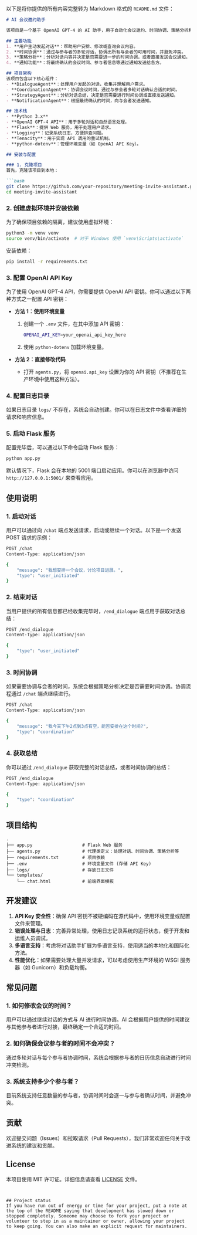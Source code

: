 以下是将你提供的所有内容完整转为 Markdown 格式的 `README.md` 文件：

```markdown
# AI 会议邀约助手

该项目是一个基于 OpenAI GPT-4 的 AI 助手，用于自动化会议邀约、时间协调、策略分析和通知功能。通过多轮对话、日历时间协调和逻辑分析，旨在提升会议安排的效率和准确性。

## 主要功能
1. **用户主动发起对话**：帮助用户安排、修改或查询会议内容。
2. **时间协调**：通过与参与者的多轮对话，协调出所有与会者的可用时间，并避免冲突。
3. **策略分析**：分析对话内容并决定是否需要进一步的时间协调，或者直接发送会议通知。
4. **通知功能**：将最终确认的会议时间、参与者信息等通过通知发送给各方。

## 项目架构
该项目包含以下核心组件：
- **DialogueAgent**：处理用户发起的对话，收集并理解用户需求。
- **CoordinationAgent**：协调会议时间，通过与参会者多轮对话确认合适的时间。
- **StrategyAgent**：分析对话总结，决定是否需要进行时间协调或直接发送通知。
- **NotificationAgent**：根据最终确认的时间，向与会者发送通知。

## 技术栈
- **Python 3.x**
- **OpenAI GPT-4 API**：用于多轮对话和自然语言处理。
- **Flask**：提供 Web 服务，用于处理用户请求。
- **Logging**：记录系统日志，方便排查问题。
- **Tenacity**：用于实现 API 调用的重试机制。
- **python-dotenv**：管理环境变量（如 OpenAI API Key）。

## 安装与配置

### 1. 克隆项目
首先，克隆该项目到本地：

```bash
git clone https://github.com/your-repository/meeting-invite-assistant.git
cd meeting-invite-assistant
```

### 2. 创建虚拟环境并安装依赖
为了确保项目依赖的隔离，建议使用虚拟环境：

```bash
python3 -m venv venv
source venv/bin/activate  # 对于 Windows 使用 `venv\Scripts\activate`
```

安装依赖：

```bash
pip install -r requirements.txt
```

### 3. 配置 OpenAI API Key
为了使用 OpenAI GPT-4 API，你需要提供 OpenAI API 密钥。你可以通过以下两种方式之一配置 API 密钥：

- **方法 1：使用环境变量**
    1. 创建一个 `.env` 文件，在其中添加 API 密钥：
    
        ```bash
        OPENAI_API_KEY=your_openai_api_key_here
        ```
    
    2. 使用 `python-dotenv` 加载环境变量。

- **方法 2：直接修改代码**
    - 打开 `agents.py`，将 `openai.api_key` 设置为你的 API 密钥（不推荐在生产环境中使用这种方法）。

### 4. 配置日志目录
如果日志目录 `logs/` 不存在，系统会自动创建。你可以在日志文件中查看详细的请求和响应信息。

### 5. 启动 Flask 服务
配置完毕后，可以通过以下命令启动 Flask 服务：

```bash
python app.py
```

默认情况下，Flask 会在本地的 5001 端口启动应用。你可以在浏览器中访问 `http://127.0.0.1:5001/` 来查看应用。

## 使用说明

### 1. 启动对话
用户可以通过向 `/chat` 端点发送请求，启动或继续一个对话。以下是一个发送 POST 请求的示例：

```bash
POST /chat
Content-Type: application/json

{
    "message": "我想安排一个会议，讨论项目进展。",
    "type": "user_initiated"
}
```

### 2. 结束对话
当用户提供的所有信息都已经收集完毕时，`/end_dialogue` 端点用于获取对话总结：

```bash
POST /end_dialogue
Content-Type: application/json

{
    "type": "user_initiated"
}
```

### 3. 时间协调
如果需要协调与会者的时间，系统会根据策略分析决定是否需要时间协调。协调流程通过 `/chat` 端点继续进行。

```bash
POST /chat
Content-Type: application/json

{
    "message": "我今天下午2点到3点有空，能否安排在这个时间?",
    "type": "coordination"
}
```

### 4. 获取总结
你可以通过 `/end_dialogue` 获取完整的对话总结，或者时间协调的总结：

```bash
POST /end_dialogue
Content-Type: application/json

{
    "type": "coordination"
}
```

## 项目结构

```
.
├── app.py                   # Flask Web 服务
├── agents.py                # 代理类定义：处理对话、时间协调、策略分析等
├── requirements.txt         # 项目依赖
├── .env                     # 环境变量文件 (存储 API Key)
├── logs/                    # 存放日志文件
└── templates/
    └── chat.html            # 前端界面模板
```

## 开发建议

1. **API Key 安全性**：确保 API 密钥不被硬编码在源代码中，使用环境变量或配置文件来管理。
2. **错误处理与日志**：完善异常处理，使用日志记录系统的运行状态，便于开发和运维人员调试。
3. **多语言支持**：考虑将对话助手扩展为多语言支持，使用适当的本地化和国际化方法。
4. **性能优化**：如果需要处理大量并发请求，可以考虑使用生产环境的 WSGI 服务器（如 Gunicorn）和负载均衡。

## 常见问题

### 1. 如何修改会议的时间？
用户可以通过继续对话的方式与 AI 进行时间协调。AI 会根据用户提供的时间建议与其他参与者进行对接，最终确定一个合适的时间。

### 2. 如何确保会议参与者的时间不会冲突？
通过多轮对话与每个参与者协调时间，系统会根据参与者的日历信息自动进行时间冲突检测。

### 3. 系统支持多少个参与者？
目前系统支持任意数量的参与者，协调时间时会逐一与参与者确认时间，并避免冲突。

## 贡献
欢迎提交问题（Issues）和拉取请求（Pull Requests），我们非常欢迎任何关于改进系统的建议和贡献。

## License
本项目使用 MIT 许可证。详细信息请查看 [LICENSE](LICENSE) 文件。

```


## Project status
If you have run out of energy or time for your project, put a note at the top of the README saying that development has slowed down or stopped completely. Someone may choose to fork your project or volunteer to step in as a maintainer or owner, allowing your project to keep going. You can also make an explicit request for maintainers.

